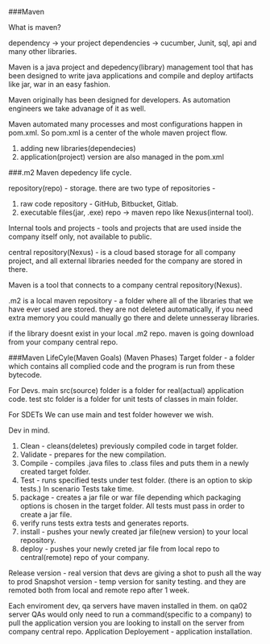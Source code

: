 ###Maven

What is maven?


dependency -> your project dependencies -> cucumber, Junit, sql, api and many other libraries.

Maven is a java project and depedency(library) management tool that has been designed to write 
java applications and compile and deploy artifacts like jar, war in an easy fashion. 

Maven originally has been designed for developers. As automation engineers we take advanage of it as well. 

Maven automated many processes and most configurations happen in pom.xml.
So pom.xml is a center of the whole maven project flow.
1. adding new libraries(dependecies)
2. application(project) version are also managed in the pom.xml


###.m2 Maven depedency life cycle.  

repository(repo) - storage. 
there are two type of repositories - 
1) raw code repository - GitHub, Bitbucket, Gitlab.
2) executable files(jar, .exe)  repo -> maven repo like Nexus(internal tool).

Internal tools and projects -  tools and projects that are used inside the company itself only, not available
to public. 


central repository(Nexus) - is a cloud based storage for all company project, and all 
 external libraries needed for the company are stored in there. 
 
Maven is a tool that connects to a company central repository(Nexus). 


.m2 is a local maven repository - a folder where all of the libraries that we have ever used are stored.
they are not deleted automatically, if you need extra memory you could manually go there and delete unnesseray
libraries.

if the library doesnt exist in your local .m2 repo. maven is going download from your company central repo.


###Maven LifeCyle(Maven Goals) (Maven Phases)
Target folder - a folder which contains all complied code and the program
is run from these bytecode. 

For Devs.
main src(source) folder is a folder for real(actual) application code.
test stc folder is a folder for unit tests of classes in main folder. 


For SDETs
We can use main and test folder however we wish.

Dev in mind.
1. Clean - cleans(deletes) previously compiled code in target folder.
2. Validate - prepares for the new compilation. 
3. Compile - compiles .java files to .class files and puts them in a newly created
target folder. 
4. Test - runs specified tests under test folder. (there is an option to skip tests.) In scenario
Tests take time. 
5. package - creates a jar file or war file depending which packaging options is chosen 
in the target folder. All tests must pass in order to create a jar file.
6. verify runs tests extra tests and generates reports. 
7. install - pushes your newly created jar file(new version) to your local repository. 
8. deploy - pushes your newly creted jar file from local repo to central(remote) repo of your company.



Release version - real version that devs are giving a shot to push all the way to prod
Snapshot version - temp version for sanity testing. and they are remoted both from local and 
remote repo after 1 week. 

Each enviroment dev, qa servers have maven installed in them. 
on qa02 server QAs would only need to run a command(specific to a company)
to pull the application version you are looking to install on the server from
company central repo. Application Deployement - application installation.